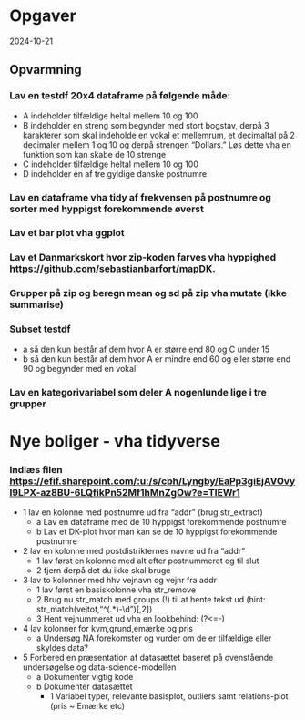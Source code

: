 Opgaver
================
2024-10-21

## Opvarmning

### Lav en testdf 20x4 dataframe på følgende måde:

- A indeholder tilfældige heltal mellem 10 og 100
- B indeholder en streng som begynder med stort bogstav, derpå 3
  karakterer som skal indeholde en vokal et mellemrum, et decimaltal på
  2 decimaler mellem 1 og 10 og derpå strengen “Dollars.” Løs dette vha
  en funktion som kan skabe de 10 strenge
- C indeholder tilfældige heltal mellem 10 og 100
- D indeholder én af tre gyldige danske postnumre

### Lav en dataframe vha tidy af frekvensen på postnumre og sorter med hyppigst forekommende øverst

### Lav et bar plot vha ggplot

### Lav et Danmarkskort hvor zip-koden farves vha hyppighed <https://github.com/sebastianbarfort/mapDK>.

### Grupper på zip og beregn mean og sd på zip vha mutate (ikke summarise)

### Subset testdf

- a så den kun består af dem hvor A er større end 80 og C under 15
- b så den kun består af dem hvor A er mindre end 60 og eller større end
  90 og begynder med en vokal

### Lav en kategorivariabel som deler A nogenlunde lige i tre grupper

# Nye boliger - vha tidyverse

### Indlæs filen <https://efif.sharepoint.com/:u:/s/cph/Lyngby/EaPp3giEjAVOvyI9LPX-az8BU-6LQfikPn52Mf1hMnZgOw?e=TIEWr1>

- 1 lav en kolonne med postnumre ud fra “addr” (brug str_extract)
  - a Lav en dataframe med de 10 hyppigst forekommende postnumre
  - b Lav et DK-plot hvor man kan se de 10 hyppigst forekommende
    postnumre
- 2 lav en kolonne med postdistrikternes navne ud fra “addr”
  - 1 lav først en kolonne med alt efter postnummeret og til slut
  - 2 fjern derpå det du ikke skal bruge
- 3 lav to kolonner med hhv vejnavn og vejnr fra addr
  - 1 lav først en basiskolonne vha str_remove
  - 2 Brug nu str_match med groups (!) til at hente tekst ud (hint:
    str_match(vejtot,“^(.\*)-\d”)\[,2\])
  - 3 Hent vejnummeret ud vha en lookbehind: (?\<=-)
- 4 lav kolonner for kvm,grund,emærke og pris
  - a Undersøg NA forekomster og vurder om de er tilfældige eller
    skyldes data?
- 5 Forbered en præsentation af datasættet baseret på ovenstående
  undersøgelse og data-science-modellen
  - a Dokumenter vigtig kode
  - b Dokumenter datasættet
    - 1 Variabel typer, relevante basisplot, outliers samt
      relations-plot (pris ~ Emærke etc)
